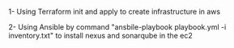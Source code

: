 1- Using Terraform init and apply to create infrastructure in aws

2- Using Ansible by command "ansbile-playbook playbook.yml -i inventory.txt" to install nexus and sonarqube in the ec2
